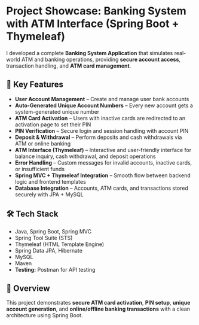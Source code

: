 # Project Showcase: Banking System with ATM Interface (Spring Boot + Thymeleaf)

I developed a complete **Banking System Application** that simulates real-world ATM and banking operations, providing **secure account access**, transaction handling, and **ATM card management**.

## 🔑 Key Features
- **User Account Management** – Create and manage user bank accounts  
- **Auto-Generated Unique Account Numbers** – Every new account gets a system-generated unique number  
- **ATM Card Activation** – Users with inactive cards are redirected to an activation page to set their PIN  
- **PIN Verification** – Secure login and session handling with account PIN  
- **Deposit & Withdrawal** – Perform deposits and cash withdrawals via ATM or online banking  
- **ATM Interface (Thymeleaf)** – Interactive and user-friendly interface for balance inquiry, cash withdrawal, and deposit operations  
- **Error Handling** – Custom messages for invalid accounts, inactive cards, or insufficient funds  
- **Spring MVC + Thymeleaf Integration** – Smooth flow between backend logic and frontend templates  
- **Database Integration** – Accounts, ATM cards, and transactions stored securely with JPA + MySQL  

## 🛠️ Tech Stack
- Java, Spring Boot, Spring MVC  
- Spring Tool Suite (STS)  
- Thymeleaf (HTML Template Engine)  
- Spring Data JPA, Hibernate  
- MySQL  
- Maven  
- **Testing:** Postman for API testing  

## 📌 Overview
This project demonstrates **secure ATM card activation**, **PIN setup**, **unique account generation**, and **online/offline banking transactions** with a clean architecture using Spring Boot.  
